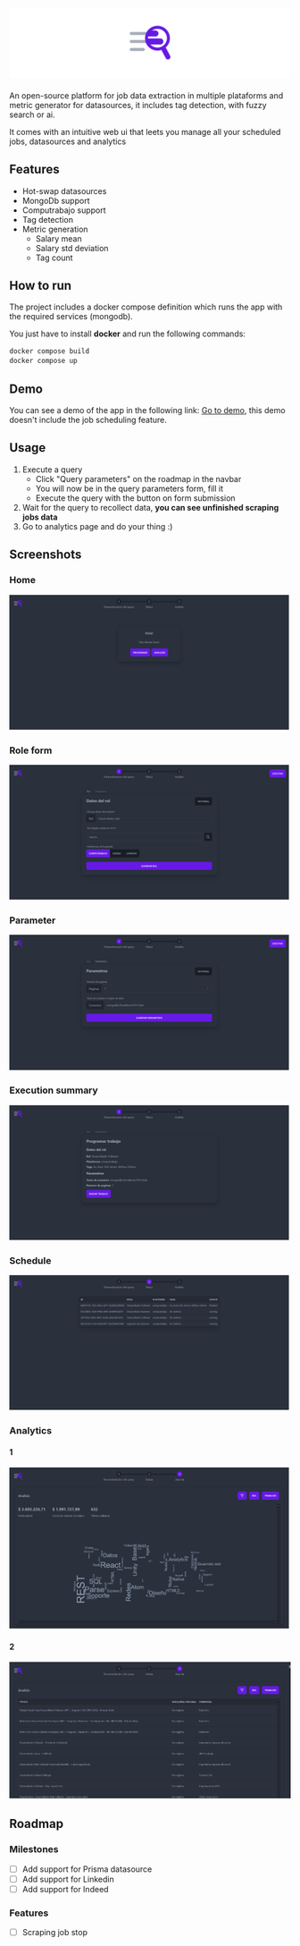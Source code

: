 ![header](./.github/images/header.png)
---

An open-source platform for job data extraction in multiple plataforms and metric generator for datasources, it includes tag detection, with fuzzy search or ai.

It comes with an intuitive web ui that leets you manage all your scheduled jobs, datasources and analytics

## Features
- Hot-swap datasources
- MongoDb support
- Computrabajo support
- Tag detection
- Metric generation
    - Salary mean
    - Salary std deviation
    - Tag count

## How to run

The project includes a docker compose definition which runs the app with the required services (mongodb).

You just have to install **docker** and run the following commands:

```sh
docker compose build
docker compose up
```

## Demo

You can see a demo of the app in the following link: [Go to demo](https://youtu.be/hYKSo_WblS4), this demo doesn't include the job scheduling feature.

## Usage

1. Execute a query
    - Click "Query parameters" on the roadmap in the navbar
    - You will now be in the query parameters form, fill it
    - Execute the query with the button on form submission
2. Wait for the query to recollect data, **you can see unfinished scraping jobs data**
3. Go to analytics page and do your thing :)

## Screenshots

### Home

![home_screenshot](./.github/images/home_screenshot.png)

### Role form

![role_screenshot](./.github/images/role_screenshot.png)

### Parameter 

![parameter_screenshot](./.github/images/parameter_screenshot.png)

### Execution summary

![execute_screenshot](./.github/images/execute_screenshot.png)

### Schedule

![schedule_screenshot](./.github/images/schedule_screenshot.png)

### Analytics

#### 1

![analytics_1_screenshot](./.github/images/analytics_1_screenshot.png)

#### 2

![analytics_2_screenshot](./.github/images/analytics_2_screenshot.png)

## Roadmap

### Milestones

- [ ] Add support for Prisma datasource
- [ ] Add support for Linkedin
- [ ] Add support for Indeed

### Features

- [ ] Scraping job stop


 